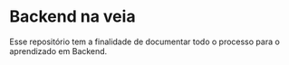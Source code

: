 # Backend na veia

Esse repositório tem a finalidade de documentar todo o processo para o aprendizado em Backend.

